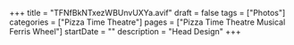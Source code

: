 +++
title = "TFNfBkNTxezWBUnvUXYa.avif"
draft = false
tags = ["Photos"]
categories = ["Pizza Time Theatre"]
pages = ["Pizza Time Theatre Musical Ferris Wheel"]
startDate = ""
description = "Head Design"
+++
